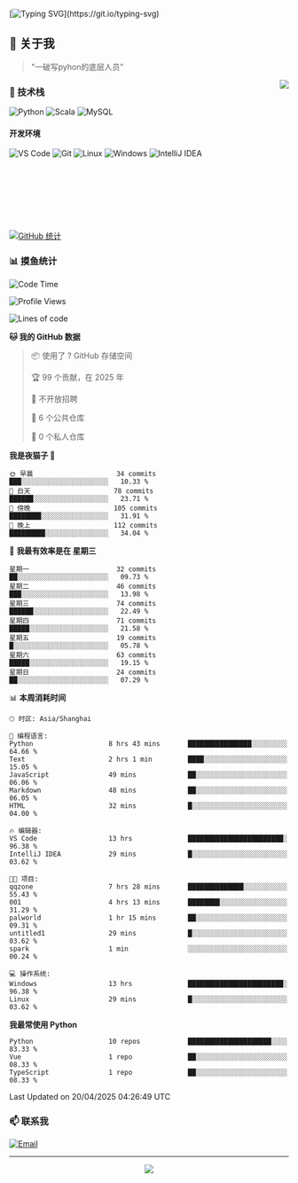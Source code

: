 [![Typing SVG](https://readme-typing-svg.herokuapp.com?font=Fira+Code&pause=1000&color=36BCF7&random=false&width=435&lines=print(%22Hello%2C+World!%22);%23+Welcome+to+my+code+space+%F0%9F%90%8D)](https://git.io/typing-svg)

## 🌟 关于我

> "一破写pyhon的底层人员"

<img align="right" src="https://github-readme-stats.vercel.app/api/top-langs/?username=huanxin996&theme=tokyonight" />

### 🎯 技术栈

![Python](https://img.shields.io/badge/Python-Expert-3776AB?style=for-the-badge&logo=python&logoColor=white)
![Scala](https://img.shields.io/badge/Scala-Expert-DC322F?style=for-the-badge&logo=scala&logoColor=white)
![MySQL](https://img.shields.io/badge/MySQL-Expert-4479A1?style=for-the-badge&logo=mysql&logoColor=white)

#### 开发环境

![VS Code](https://img.shields.io/badge/VS_Code-007ACC?style=for-the-badge&logo=visual-studio-code&logoColor=white)
![Git](https://img.shields.io/badge/Git-F05032?style=for-the-badge&logo=git&logoColor=white)
![Linux](https://img.shields.io/badge/Linux-FCC624?style=for-the-badge&logo=linux&logoColor=black)
![Windows](https://img.shields.io/badge/Windows_11-0078D4?style=for-the-badge&logo=windows11&logoColor=white)
![IntelliJ IDEA](https://img.shields.io/badge/IntelliJ_IDEA-000000?style=for-the-badge&logo=intellij-idea&logoColor=white)

<br/><br/><br/><br/><br/><br/>

  
[![GitHub 统计](https://github-readme-stats.vercel.app/api?username=huanxin996&show_icons=true&theme=tokyonight)](https://github.com/huanxin996)

### 📊 摸鱼统计

<!--START_SECTION:waka-->
![Code Time](http://img.shields.io/badge/Code%20Time-74%20hrs%2036%20mins-blue)

![Profile Views](http://img.shields.io/badge/%E4%B8%AA%E4%BA%BA%E8%B5%84%E6%96%99%E8%A7%82%E7%9C%8B%E6%AC%A1%E6%95%B0-1-blue)

![Lines of code](https://img.shields.io/badge/%E4%BB%8E%E3%80%8CHello%20World%E3%80%8D%E8%B5%B7%E6%88%91%E5%B7%B2%E7%BB%8F%E5%86%99%E4%BA%86-2.4%20million%20%E8%A1%8C%E4%BB%A3%E7%A0%81-blue)

**🐱 我的 GitHub 数据** 

> 📦  使用了 ? GitHub 存储空间 
 > 
> 🏆 99 个贡献，在 2025 年
 > 
> 🚫 不开放招聘
 > 
> 📜 6 个公共仓库 
 > 
> 🔑 0 个私人仓库 
 > 
**我是夜猫子 🦉** 

```text
🌞 早晨                     34 commits          ███░░░░░░░░░░░░░░░░░░░░░░   10.33 % 
🌆 白天                     78 commits          ██████░░░░░░░░░░░░░░░░░░░   23.71 % 
🌃 傍晚                     105 commits         ████████░░░░░░░░░░░░░░░░░   31.91 % 
🌙 晚上                     112 commits         █████████░░░░░░░░░░░░░░░░   34.04 % 
```
📅 **我最有效率是在 星期三** 

```text
星期一                      32 commits          ██░░░░░░░░░░░░░░░░░░░░░░░   09.73 % 
星期二                      46 commits          ███░░░░░░░░░░░░░░░░░░░░░░   13.98 % 
星期三                      74 commits          ██████░░░░░░░░░░░░░░░░░░░   22.49 % 
星期四                      71 commits          █████░░░░░░░░░░░░░░░░░░░░   21.58 % 
星期五                      19 commits          █░░░░░░░░░░░░░░░░░░░░░░░░   05.78 % 
星期六                      63 commits          █████░░░░░░░░░░░░░░░░░░░░   19.15 % 
星期日                      24 commits          ██░░░░░░░░░░░░░░░░░░░░░░░   07.29 % 
```


📊 **本周消耗时间** 

```text
🕑︎ 时区: Asia/Shanghai

💬 编程语言: 
Python                   8 hrs 43 mins       ████████████████░░░░░░░░░   64.66 % 
Text                     2 hrs 1 min         ████░░░░░░░░░░░░░░░░░░░░░   15.05 % 
JavaScript               49 mins             ██░░░░░░░░░░░░░░░░░░░░░░░   06.06 % 
Markdown                 48 mins             ██░░░░░░░░░░░░░░░░░░░░░░░   06.05 % 
HTML                     32 mins             █░░░░░░░░░░░░░░░░░░░░░░░░   04.00 % 

🔥 编辑器: 
VS Code                  13 hrs              ████████████████████████░   96.38 % 
IntelliJ IDEA            29 mins             █░░░░░░░░░░░░░░░░░░░░░░░░   03.62 % 

🐱‍💻 项目: 
qqzone                   7 hrs 28 mins       ██████████████░░░░░░░░░░░   55.43 % 
001                      4 hrs 13 mins       ████████░░░░░░░░░░░░░░░░░   31.29 % 
palworld                 1 hr 15 mins        ██░░░░░░░░░░░░░░░░░░░░░░░   09.31 % 
untitled1                29 mins             █░░░░░░░░░░░░░░░░░░░░░░░░   03.62 % 
spark                    1 min               ░░░░░░░░░░░░░░░░░░░░░░░░░   00.24 % 

💻 操作系统: 
Windows                  13 hrs              ████████████████████████░   96.38 % 
Linux                    29 mins             █░░░░░░░░░░░░░░░░░░░░░░░░   03.62 % 
```

**我最常使用 Python** 

```text
Python                   10 repos            █████████████████████░░░░   83.33 % 
Vue                      1 repo              ██░░░░░░░░░░░░░░░░░░░░░░░   08.33 % 
TypeScript               1 repo              ██░░░░░░░░░░░░░░░░░░░░░░░   08.33 % 
```




 Last Updated on 20/04/2025 04:26:49 UTC
<!--END_SECTION:waka-->

### 📫 联系我

[![Email](https://img.shields.io/badge/Email-D14836?style=for-the-badge&logo=gmail&logoColor=white)](mailto:mc.xiaolang@Foxmail.com)

---

<p align="center">
  <img src="https://profile-counter.glitch.me/huanxin996/count.svg" />
</p>